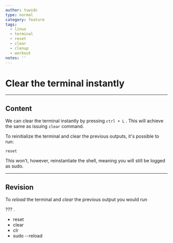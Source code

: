 ```yaml
---
author: tuwidc
type: normal
category: feature
tags:
  - linux
  - terminal
  - reset
  - clear
  - clenup
  - workout
notes: ''
---
```


# Clear the terminal instantly


---

## Content

We can clear the terminal instantly by pressing `ctrl + L` . This will achieve the same as issuing `clear` command.

To reinitialize the terminal and clear the previous outputs, it's possible to run: 

```plain-text
reset
```

This won't, however, reinstantiate the shell, meaning you will still be logged as sudo.


---

## Revision

To *reload* the terminal and *clear* the previous output you would run 

??? .

* reset
* clear
* clr
* sudo --reload
